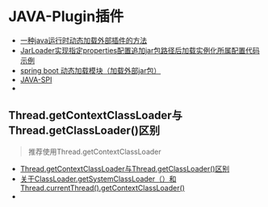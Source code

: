# JAVA-Plugin插件
- [一种java运行时动态加载外部插件的方法](https://blog.csdn.net/tianshanfz/article/details/89052315)
- [JarLoader实现指定properties配置追加jar包路径后加载实例化所属配置代码示例](http://xwood.net/_site_domain_/_root/5870/5874/t_c279490.html)
- [spring boot 动态加载模块（加载外部jar包）](https://blog.csdn.net/w757227129/article/details/93166401)
- [JAVA-SPI]()
- []()

## Thread.getContextClassLoader与Thread.getClassLoader()区别
> 推荐使用Thread.getContextClassLoader

- [Thread.getContextClassLoader与Thread.getClassLoader()区别](https://blog.csdn.net/wp500/article/details/85762279)
- [关于ClassLoader.getSystemClassLoader（）和Thread.currentThread().getContextClassLoader()](https://blog.csdn.net/xcxy2015/article/details/80746614)
- []()